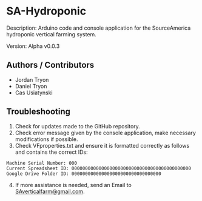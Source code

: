 # SA-Hydroponic
Description: Arduino code and console application for the SourceAmerica hydroponic vertical farming system.

Version: Alpha v0.0.3

## Authors / Contributors
- Jordan Tryon
- Daniel Tryon
- Cas Usiatynski

## Troubleshooting
1. Check for updates made to the GitHub repository.
2. Check error message given by the console application, make necessary modifications if possible.
3. Check VFproperties.txt and ensure it is formatted correctly as follows and contains the correct IDs:
```
Machine Serial Number: 000
Current Spreadsheet ID: 00000000000000000000000000000000000000000000
Google Drive Folder ID: 000000000000000000000000000000000
```
4. If more assistance is needed, send an Email to SAverticalfarm@gmail.com.
